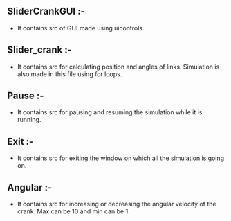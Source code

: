 ## SliderCrankGUI :-
- It contains src of GUI made using uicontrols.

## Slider_crank :-
- It contains src for calculating position and angles of links. Simulation is also made in this file using for loops.

## Pause :-
- It contains src for pausing and resuming the simulation while it is running.

## Exit :-
- It contains src for exiting the window on which all the simulation is going on.

## Angular :-
- It contains src for increasing or decreasing the angular velocity of the crank. Max can be 10 and min can be 1.